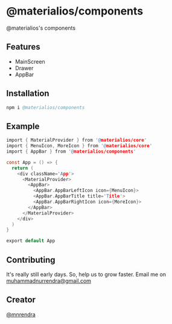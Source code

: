 # @materialios/components
@materialios's components

## Features
* MainScreen
* Drawer
* AppBar

## Installation
```s
npm i @materialios/components
```

## Example
```c
import { MaterialProvider } from '@materialios/core'
import { MenuIcon, MoreIcon } from '@materialios/core'
import { AppBar } from '@materialios/components'

const App = () => {
  return (
    <div className='App'>
      <MaterialProvider>
        <AppBar>
          <AppBar.AppBarLeftIcon icon={MenuIcon}>
          <AppBar.AppBarTitle title='Title'>
          <AppBar.AppBarRightIcon icon={MoreIcon}>
        </AppBar>
      </MaterialProvider>
    </div>
  )
}

export default App
```

## Contributing
It's really still early days. So, help us to grow faster. Email me on [muhammadnurrendra@gmail.com](mailto:muhammadnurrendra@gmail.com)

## Creator
[@mnrendra](https://github.com/mnrendra)

